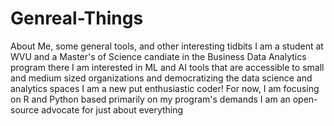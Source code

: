 # Genreal-Things
About Me, some general tools, and other interesting tidbits
I am a student at WVU and a Master's of Science candiate in the Business Data Analytics program there
I am interested in ML and AI tools that are accessible to small and medium sized organizations and democratizing the data science and analytics spaces
I am a new put enthusiastic coder! For now, I am focusing on R and Python based primarily on my program's demands
I am an open-source advocate for just about everything
